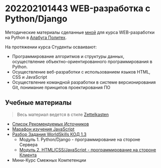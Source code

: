 # 202202101443 WEB-разработка с Python/Django

Методические материалы сделанные [мной](https://gramend.ru/cv/) для курса
WEB-разработки на Python в [Алабуга Политех](https://alabuga-polytech.ru/).

На протяжении курса Студенты осваивают:

- Программирование алгоритмов и структуры данных, осуществление объектно-ориентированного программирования в Python.
- Осуществление веб-разработки с использованием языков HTML,  CSS и JavaScript
- Осуществление командной разработки в системе версионирования Git, понимание принципов проектирования ПО

## Учебные материалы

> Весь материал ведется в стиле [Zettelkasten](https://habr.com/ru/post/508672/)

- [Список Рекомендуемых Источников](202202101556-literature.md)
- [Марафон изучения JavaScript](202202101630-javascript-marathon.md)
- [Разбор Задания WorldSkills КОД 1.3](202202150933-WS-preparing.md)
    - Модуль 1. Python/Django - программирование на стороне Сервера
    - [Модуль 2. HTML/CSS/JavaScript - программирование на стороне Клиента](202202150946-WS-module-2.md)
- Мини-Курс Смежных Компетенции
